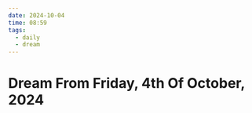 ```yaml
---
date: 2024-10-04
time: 08:59
tags:
  - daily
  - dream
---
```

# Dream From Friday, 4th Of October, 2024